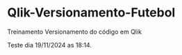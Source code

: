# Qlik-Versionamento-Futebol
Treinamento Versionamento do código em Qlik

Teste dia 19/11/2024 as 18:14.